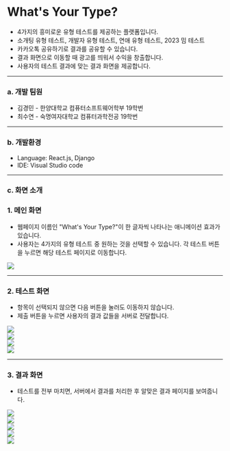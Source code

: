 # What's Your Type?

- 4가지의 흥미로운 유형 테스트를 제공하는 플랫폼입니다.
- 소개팅 유형 테스트, 개발자 유형 테스트, 연애 유형 테스트, 2023 밈 테스트
- 카카오톡 공유하기로 결과를 공유할 수 있습니다.
- 결과 화면으로 이동할 때 광고를 띄워서 수익을 창출합니다.
- 사용자의 테스트 결과에 맞는 결과 화면을 제공합니다.

---

### a. 개발 팀원

- 김경민 - 한양대학교 컴퓨터소프트웨어학부 19학번
- 최수연 - 숙명여자대학교 컴퓨터과학전공 19학번

---

### b. 개발환경

- Language: React.js, Django
- IDE: Visual Studio code

---

### c. 화면 소개

### 1. 메인 화면
- 웹페이지 이름인 "What's Your Type?"이 한 글자씩 나타나는 애니메이션 효과가 있습니다.
- 사용자는 4가지의 유형 테스트 중 원하는 것을 선택할 수 있습니다. 각 테스트 버튼을 누르면 해당 테스트 페이지로 이동합니다.

<img src="https://github.com/lotuxsoo/madcamp-lastweek/assets/86272865/3af6f82c-f1b9-43ae-afef-ac552490f703"/>

---

### 2. 테스트 화면
- 항목이 선택되지 않으면 다음 버튼을 눌러도 이동하지 않습니다.
- 제출 버튼을 누르면 사용자의 결과 값들을 서버로 전달합니다.

<img src="https://github.com/lotuxsoo/madcamp-lastweek/assets/86272865/27fbec29-4fc0-4f4f-84a2-03d75aad4af7"/>
<br/>
<img src="https://github.com/lotuxsoo/madcamp-lastweek/assets/86272865/22fcfbeb-a531-45b3-bf61-05574597b330">
<br/>
<img src="https://github.com/lotuxsoo/madcamp-lastweek/assets/86272865/73697000-ae6d-4537-a5f0-6fe738db90f2">
<br/>
<img src="https://github.com/lotuxsoo/madcamp-lastweek/assets/86272865/7cbff9cc-e9d3-4902-a65c-1c1d10b70ca0">
<br/>

---

### 3. 결과 화면
- 테스트를 전부 마치면, 서버에서 결과를 처리한 후 알맞은 결과 페이지를 보여줍니다.

<img src="https://github.com/lotuxsoo/madcamp-lastweek/assets/86272865/eebeab94-ef6a-4596-bb30-afb6083320d1">
<br/>
<img src="https://github.com/lotuxsoo/madcamp-lastweek/assets/86272865/0c86640e-1fee-42f0-bbf8-8e3221a46abc">
<br/>
<img src="https://github.com/lotuxsoo/madcamp-lastweek/assets/86272865/4455332b-64c3-4717-a8d5-a5124f91f6c5">
<br/>
<img src="https://github.com/lotuxsoo/madcamp-lastweek/assets/86272865/c3da663c-7e1c-4d8d-922b-5556bfd88c71">
<br/>
<img src="https://github.com/lotuxsoo/madcamp-lastweek/assets/86272865/75fca045-2b51-415d-b732-af93e267304a">
<br/>
